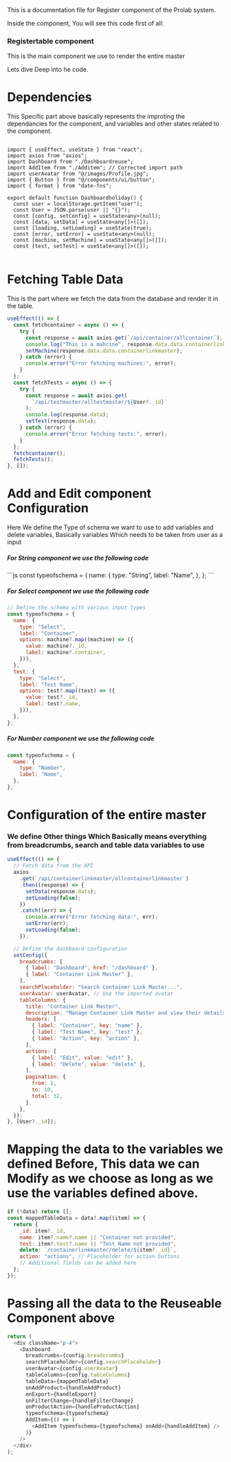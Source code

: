 This is a documentation file for Register component of the Prolab system.

Inside the component, You will see this code first of all:

### Registertable component

<p>This is the main component we use to render the entire master </p>

<p>Lets dive Deep into he code. </p>

# Dependencies

<p>This Specific part above basically represents the improting the dependancies for the component, and variables and other states related to the component.
</p>

```

import { useEffect, useState } from "react";
import axios from "axios";
import Dashboard from "./Dashboardreuse";
import AddItem from "./Additem"; // Corrected import path
import userAvatar from "@/images/Profile.jpg";
import { Button } from "@/components/ui/button";
import { format } from "date-fns";

export default function Dashboardholiday() {
  const user = localStorage.getItem("user");
  const User = JSON.parse(user || "{}");
  const [config, setConfig] = useState<any>(null);
  const [data, setData] = useState<any[]>([]);
  const [loading, setLoading] = useState(true);
  const [error, setError] = useState<any>(null);
  const [machine, setMachine] = useState<any[]>([]);
  const [test, setTest] = useState<any[]>([]);


```

# Fetching Table Data

<p>This is the part where we fetch the data from the database and render it in the table.</p>

```js
useEffect(() => {
  const fetchcontainer = async () => {
    try {
      const response = await axios.get(`/api/container/allcontainer`);
      console.log("This is a mahcine", response.data.data.containerlinkmaster);
      setMachine(response.data.data.containerlinkmaster);
    } catch (error) {
      console.error("Error fetching machines:", error);
    }
  };
  const fetchTests = async () => {
    try {
      const response = await axios.get(
        `/api/testmaster/alltestmaster/${User?._id}`
      );
      console.log(response.data);
      setTest(response.data);
    } catch (error) {
      console.error("Error fetching tests:", error);
    }
  };
  fetchcontainer();
  fetchTests();
}, []);
```

# Add and Edit component Configuration

<!-- <h1> This is orcastration Part of config</h1>
<br>

<p>This component basically records the configurations of the component, Fancy way of saying what would be my variable names and how will they be labled and which parts need to me rendered, As only part which is specified will be rendered.</p>

<p> For below code we define the variables we will be using in the table.</p> -->

<span>Here We define the Type of schema we want to use to add variables and delete variables, Basically variables Which needs to be taken from user as a input</span>

<h5> For String component we use the following code</h5>
```js
const typeofschema = {
  name: {
    type: "String",
    label: "Name",
  },
};
```

<h5> For Select component we use the following code</h5>

```js
// Define the schema with various input types
const typeofschema = {
  name: {
    type: "Select",
    label: "Container",
    options: machine?.map((machine) => ({
      value: machine?._id,
      label: machine?.container,
    })),
  },
  test: {
    type: "Select",
    label: "Test Name",
    options: test?.map((test) => ({
      value: test?._id,
      label: test?.name,
    })),
  },
};
```

 <h5> For Number component we use the following code</h5>

```js
const typeofschema = {
  name: {
    type: "Number",
    label: "Name",
  },
};
```

# Configuration of the entire master

<h3> We define Other things Which Basically means everything from breadcrumbs, search and table data variables to use</h3>

```js
useEffect(() => {
  // Fetch data from the API
  axios
    .get(`/api/containerlinkmaster/allcontainerlinkmaster`)
    .then((response) => {
      setData(response.data);
      setLoading(false);
    })
    .catch((err) => {
      console.error("Error fetching data:", err);
      setError(err);
      setLoading(false);
    });

  // Define the dashboard configuration
  setConfig({
    breadcrumbs: [
      { label: "Dashboard", href: "/dashboard" },
      { label: "Container Link Master" },
    ],
    searchPlaceholder: "Search Container Link Master...",
    userAvatar: userAvatar, // Use the imported avatar
    tableColumns: {
      title: "Container Link Master",
      description: "Manage Container Link Master and view their details.",
      headers: [
        { label: "Container", key: "name" },
        { label: "Test Name", key: "test" },
        { label: "Action", key: "action" },
      ],
      actions: [
        { label: "Edit", value: "edit" },
        { label: "Delete", value: "delete" },
      ],
      pagination: {
        from: 1,
        to: 10,
        total: 32,
      },
    },
  });
}, [User?._id]);
```

# Mapping the data to the variables we defined Before, This data we can Modify as we choose as long as we use the variables defined above.

```js
if (!data) return [];
const mappedTableData = data?.map((item) => {
  return {
    _id: item?._id,
    name: item?.name?.name || "Container not provided",
    test: item?.test?.name || "Test Name not provided",
    delete: `/containerlinkmaster/delete/${item?._id}`,
    action: "actions", // Placeholder for action buttons
    // Additional fields can be added here
  };
});
```

# Passing all the data to the Reuseable Component above

```js
return (
  <div className="p-4">
    <Dashboard
      breadcrumbs={config.breadcrumbs}
      searchPlaceholder={config.searchPlaceholder}
      userAvatar={config.userAvatar}
      tableColumns={config.tableColumns}
      tableData={mappedTableData}
      onAddProduct={handleAddProduct}
      onExport={handleExport}
      onFilterChange={handleFilterChange}
      onProductAction={handleProductAction}
      typeofschema={typeofschema}
      AddItem={() => (
        <AddItem typeofschema={typeofschema} onAdd={handleAddItem} />
      )}
    />
  </div>
);
```
